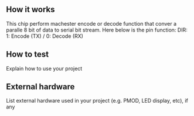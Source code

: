 <!---

This file is used to generate your project datasheet. Please fill in the information below and delete any unused
sections.

You can also include images in this folder and reference them in the markdown. Each image must be less than
512 kb in size, and the combined size of all images must be less than 1 MB.
-->

## How it works

This chip perform machester encode or decode function that conver a paralle 8 bit of data to serial bit stream.
Here below is the pin function:
DIR:  1: Encode (TX) / 0: Decode (RX)


## How to test

Explain how to use your project

## External hardware

List external hardware used in your project (e.g. PMOD, LED display, etc), if any
